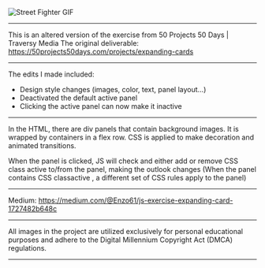 ![Street Fighter GIF](https://github.com/enzokwan61/JS-Expanding-Card/raw/main/StreetFightreGif.gif)

---

This is an altered version of the exercise from 50 Projects 50 Days | Traversy Media
The original deliverable:  https://50projects50days.com/projects/expanding-cards

---

The edits I made included:  
- Design style changes (images, color, text, panel layout…)  
- Deactivated the default active panel  
- Clicking the active panel can now make it inactive  

---

In the HTML, there are div panels that contain background images. It is wrapped by containers in a flex row. CSS is applied to make decoration and animated transitions.  

When the panel is clicked, JS will check and either add or remove CSS class active to/from the panel, making the outlook changes (When the panel contains CSS classactive , a different set of CSS rules apply to the panel)

---

Medium:
https://medium.com/@Enzo61/js-exercise-expanding-card-1727482b648c

---

All images in the project are utilized exclusively for personal educational purposes and adhere to the Digital Millennium Copyright Act (DMCA) regulations.

---
